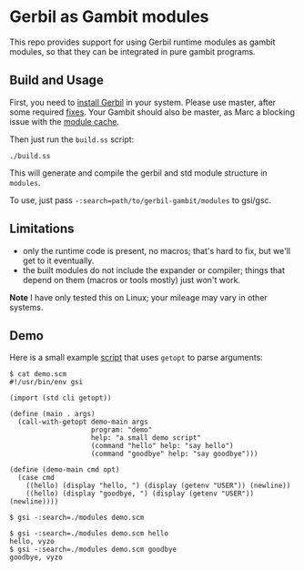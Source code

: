 # Gerbil as Gambit modules

This repo provides support for using Gerbil runtime modules as gambit modules,
so that they can be integrated in pure gambit programs.

## Build and Usage

First, you need to [install Gerbil](https://cons.io/guide/) in your system.
Please use master, after some required [fixes](https://github.com/mighty-gerbils/gerbil/pull/1153). Your Gambit should also be master, as Marc a blocking issue with the [module cache](https://github.com/gambit/gambit/commit/60ad373b8cfe1338ab8fb3e00d19100c8d76ee41).

Then just run the `build.ss` script:
```
./build.ss
```

This will generate and compile the gerbil and std module structure in `modules`.

To use, just pass `-:search=path/to/gerbil-gambit/modules` to gsi/gsc.

## Limitations

- only the runtime code is present, no macros; that's hard to fix,
  but we'll get to it eventually.
- the built modules do not include the expander or compiler; things that
  depend on them (macros or tools mostly) just won't work.

**Note** I have only tested this on Linux; your mileage may vary in other systems.

## Demo

Here is a small example [script](demo.scm) that uses `getopt` to parse arguments:
```
$ cat demo.scm
#!/usr/bin/env gsi

(import (std cli getopt))

(define (main . args)
  (call-with-getopt demo-main args
                    program: "demo"
                    help: "a small demo script"
                    (command "hello" help: "say hello")
                    (command "goodbye" help: "say goodbye")))

(define (demo-main cmd opt)
  (case cmd
    ((hello) (display "hello, ") (display (getenv "USER")) (newline))
    ((hello) (display "goodbye, ") (display (getenv "USER")) (newline))))

$ gsi -:search=./modules demo.scm

$ gsi -:search=./modules demo.scm hello
hello, vyzo
$ gsi -:search=./modules demo.scm goodbye
goodbye, vyzo
```
